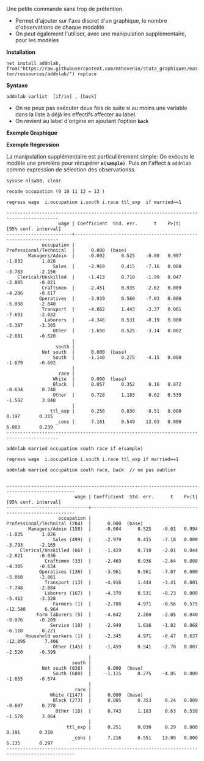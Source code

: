 
Une petite commande sans trop de prétention.  

* Permet d'ajouter sur l'axe discret d'un graphique, le nombre d'observations de chaque modalité
* On peut également l'utiliser, avec une manipulation supplémentaire, pour les modèles

**Installation**  

`net install addnlab, from("https://raw.githubusercontent.com/mthevenin/stata_graphiques/master/ressources/addnlab/") replace`


**Syntaxe**  

`addnlab varlist  [if/in] , [back]`

* On ne peux pas exécuter deux fois de suite si au moins une variable dans la liste à déjà les effectifs affecter au label. 
* On revient au label d'origine en ajoutant l'option **`back`**

**Exemple Graphique**  




**Exemple Régression**  

La manipulation supplémentaire est particulièrement simple: On exécute le modèle une première pour récupérer **`e(sample)`**. Puis on l'affect à `addnlab` comme expression de sélection des observationss.  


```{}
sysuse nlsw88, clear

recode occupation (9 10 11 12 = 13 )

regress wage  i.occupation i.south i.race ttl_exp  if married==1
```

```{}
-----------------------------------------------------------------------------------------
                   wage | Coefficient  Std. err.      t    P>|t|     [95% conf. interval]
------------------------+----------------------------------------------------------------
             occupation |
Professional/Technical  |      0.000  (base)
        Managers/Admin  |     -0.002      0.525    -0.00   0.997       -1.032       1.028
                 Sales  |     -2.969      0.415    -7.16   0.000       -3.783      -2.156
    Clerical/Unskilled  |     -1.413      0.710    -1.99   0.047       -2.805      -0.021
             Craftsmen  |     -2.451      0.935    -2.62   0.009       -4.286      -0.617
            Operatives  |     -3.939      0.560    -7.03   0.000       -5.038      -2.840
             Transport  |     -4.862      1.443    -3.37   0.001       -7.691      -2.032
              Laborers  |     -4.346      0.531    -8.19   0.000       -5.387      -3.305
                 Other  |     -1.650      0.525    -3.14   0.002       -2.681      -0.620
                        |
                  south |
             Not south  |      0.000  (base)
                 South  |     -1.140      0.275    -4.15   0.000       -1.679      -0.602
                        |
                   race |
                 White  |      0.000  (base)
                 Black  |      0.057      0.352     0.16   0.872       -0.634       0.748
                 Other  |      0.728      1.183     0.62   0.539       -1.592       3.048
                        |
                ttl_exp |      0.256      0.030     8.51   0.000        0.197       0.315
                  _cons |      7.161      0.549    13.03   0.000        6.083       8.239
-----------------------------------------------------------------------------------------
```

```{}
addnlab married occupation south race if e(sample)

regress wage  i.occupation i.south i.race ttl_exp if married==1

addnlab married occupation south race, back  // ne pas oublier
```

```{}

-----------------------------------------------------------------------------------------------
                         wage | Coefficient  Std. err.      t    P>|t|     [95% conf. interval]
------------------------------+----------------------------------------------------------------
                   occupation |
Professional/Technical (204)  |      0.000  (base)
        Managers/Admin (158)  |     -0.004      0.525    -0.01   0.994       -1.035       1.026
                 Sales (499)  |     -2.979      0.415    -7.18   0.000       -3.793      -2.165
     Clerical/Unskilled (66)  |     -1.429      0.710    -2.01   0.044       -2.821      -0.036
              Craftsmen (33)  |     -2.469      0.936    -2.64   0.008       -4.305      -0.634
            Operatives (136)  |     -3.961      0.561    -7.07   0.000       -5.060      -2.861
              Transport (13)  |     -4.916      1.444    -3.41   0.001       -7.748      -2.084
              Laborers (167)  |     -4.370      0.531    -8.23   0.000       -5.412      -3.328
                 Farmers (1)  |     -2.788      4.971    -0.56   0.575      -12.540       6.964
           Farm laborers (5)  |     -4.642      2.260    -2.05   0.040       -9.076      -0.209
                Service (10)  |     -2.949      1.616    -1.82   0.068       -6.118       0.221
       Household workers (1)  |     -2.345      4.971    -0.47   0.637      -12.095       7.406
                 Other (145)  |     -1.459      0.541    -2.70   0.007       -2.520      -0.399
                              |
                        south |
             Not south (838)  |      0.000  (base)
                 South (600)  |     -1.115      0.275    -4.05   0.000       -1.655      -0.574
                              |
                         race |
                White (1147)  |      0.000  (base)
                 Black (273)  |      0.085      0.353     0.24   0.809       -0.607       0.778
                  Other (18)  |      0.743      1.183     0.63   0.530       -1.578       3.064
                              |
                      ttl_exp |      0.251      0.030     8.29   0.000        0.191       0.310
                        _cons |      7.216      0.551    13.09   0.000        6.135       8.297
-----------------------------------------------------------------------------------------------

```







